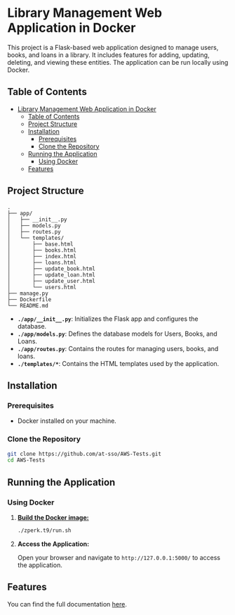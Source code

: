 # Library Management Web Application in Docker

This project is a Flask-based web application designed to manage users, books, and loans in a library. It includes features for adding, updating, deleting, and viewing these entities. The application can be run locally using Docker.

## Table of Contents

- [Library Management Web Application in Docker](#library-management-web-application-in-docker)
    - [Table of Contents](#table-of-contents)
    - [Project Structure](#project-structure)
    - [Installation](#installation)
        - [Prerequisites](#prerequisites)
        - [Clone the Repository](#clone-the-repository)
    - [Running the Application](#running-the-application)
        - [Using Docker](#using-docker)
    - [Features](#features)

## Project Structure

```
.
├── app/
│   ├── __init__.py
│   ├── models.py
│   ├── routes.py
│   └── templates/
│       ├── base.html
│       ├── books.html
│       ├── index.html
│       ├── loans.html
│       ├── update_book.html
│       ├── update_loan.html
│       ├── update_user.html
│       └── users.html
├── manage.py
├── Dockerfile
└── README.md
```

- **`./app/__init__.py`**: Initializes the Flask app and configures the database.
- **`./app/models.py`**: Defines the database models for Users, Books, and Loans.
- **`./app/routes.py`**: Contains the routes for managing users, books, and loans.
- **`./templates/*`**: Contains the HTML templates used by the application.

## Installation

### Prerequisites

- Docker installed on your machine.

### Clone the Repository

```bash
git clone https://github.com/at-sso/AWS-Tests.git
cd AWS-Tests
```

## Running the Application

### Using Docker

1. [**Build the Docker image:**](run.sh)

   ```bash
   ./zperk.t9/run.sh
   ```

2. **Access the Application:**

   Open your browser and navigate to `http://127.0.0.1:5000/` to access the application.

## Features

You can find the full documentation [here](../zperk.t4/readme.md).

